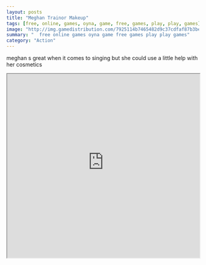 ```yaml
---
layout: posts
title: "Meghan Trainor Makeup"
tags: [free, online, games, oyna, game, free, games, play, play, games]
image: "http://img.gamedistribution.com/7925114b7465482d9c37cdfaf87b3be6.jpg"
summary: "  free online games oyna game free games play play games"
category: "Action"
---
```


meghan s great when it comes to singing but she could use a little help with her cosmetics

<iframe width="100%" height="480px;" src="http://flash.gamedistribution.com?game=7925114b7465482d9c37cdfaf87b3be6"></iframe>